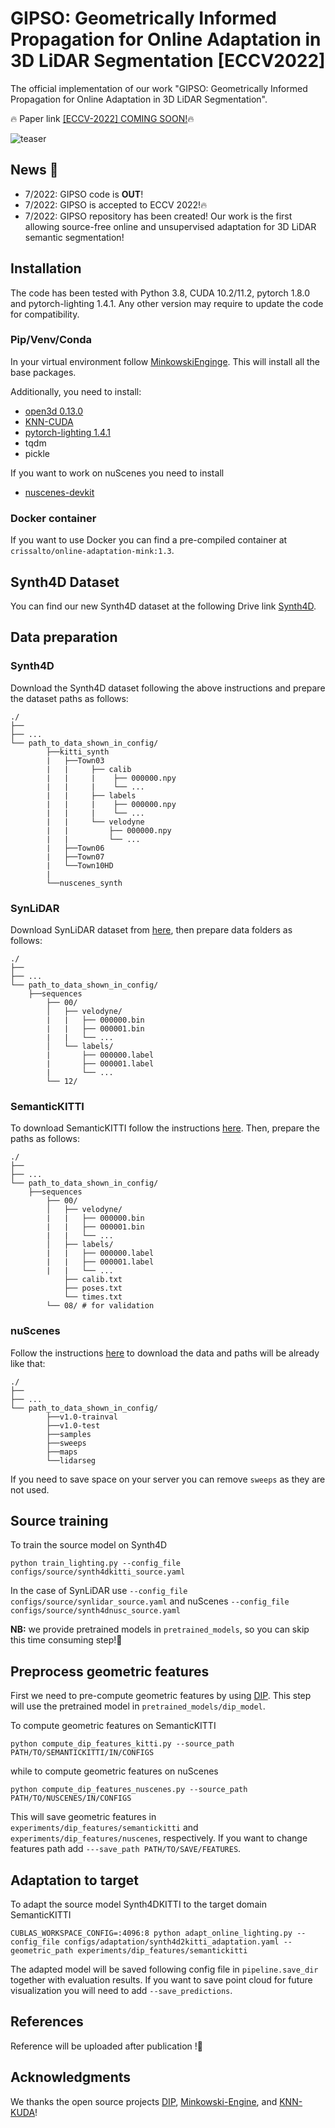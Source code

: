 # **GIPSO: Geometrically Informed Propagation for Online Adaptation in 3D LiDAR Segmentation [ECCV2022]**

The official implementation of our work "GIPSO: Geometrically Informed Propagation for Online Adaptation in 3D LiDAR Segmentation".

:fire: Paper link [[ECCV-2022] COMING SOON!]():fire:


![teaser](https://user-images.githubusercontent.com/56728964/177330335-83c056b8-141f-461f-9c7a-4f1948256b80.jpg)



## News :bell:

- 7/2022: GIPSO code is **OUT**!
- 7/2022: GIPSO is accepted to ECCV 2022!:fire:
- 7/2022: GIPSO repository has been created! Our work is the first allowing source-free online and unsupervised adaptation for 3D LiDAR semantic segmentation!


## Installation
The code has been tested with Python 3.8, CUDA 10.2/11.2, pytorch 1.8.0 and pytorch-lighting 1.4.1.
Any other version may require to update the code for compatibility.

### Pip/Venv/Conda
In your virtual environment follow [MinkowskiEnginge](https://github.com/NVIDIA/MinkowskiEngine).
This will install all the base packages.

Additionally, you need to install:
- [open3d 0.13.0](http://www.open3d.org)
- [KNN-CUDA](https://github.com/unlimblue/KNN_CUDA)
- [pytorch-lighting 1.4.1](https://www.pytorchlightning.ai)
- tqdm
- pickle

If you want to work on nuScenes you need to install
- [nuscenes-devkit](https://github.com/nutonomy/nuscenes-devkit)

### Docker container
If you want to use Docker you can find a pre-compiled container at ```crissalto/online-adaptation-mink:1.3```.

## Synth4D Dataset
You can find our new Synth4D dataset at the following Drive link [Synth4D]().


## Data preparation

### Synth4D
Download the Synth4D dataset following the above instructions and prepare the dataset paths as follows:
```
./
├── 
├── ...
└── path_to_data_shown_in_config/
		├──kitti_synth
        |   ├──Town03
        |   |     ├── calib
        |   |     |    ├── 000000.npy
        |   |     |    └── ... 
        |   |     ├── labels
        |   |     |    ├── 000000.npy
        |   |     |    └── ...
        |   |     └── velodyne
        |   |         ├── 000000.npy
        |   |         └── ...
        |   ├──Town06
        |   ├──Town07
        |   └──Town10HD
        |
		└──nuscenes_synth
```


### SynLiDAR
Download SynLiDAR dataset from [here](), then prepare data folders as follows:
```
./
├── 
├── ...
└── path_to_data_shown_in_config/
    ├──sequences
        ├── 00/           
        │   ├── velodyne/	
        |   |	├── 000000.bin
        |   |	├── 000001.bin
        |   |	└── ...
        │   └── labels/ 
        |       ├── 000000.label
        |       ├── 000001.label
        |       └── ...
        └── 12/
```

### SemanticKITTI
To download SemanticKITTI follow the instructions [here](http://www.semantic-kitti.org). Then, prepare the paths as follows:
```
./
├── 
├── ...
└── path_to_data_shown_in_config/
    ├──sequences
        ├── 00/           
        │   ├── velodyne/	
        |   |	├── 000000.bin
        |   |	├── 000001.bin
        |   |	└── ...
        │   ├── labels/ 
        |   |   ├── 000000.label
        |   |   ├── 000001.label
        |   |   └── ...
            ├── calib.txt
            ├── poses.txt
            └── times.txt
        └── 08/ # for validation
```

### nuScenes
Follow the instructions [here](https://www.nuscenes.org/nuscenes#download) to download the data and paths will be already like that:
```
./
├── 
├── ...
└── path_to_data_shown_in_config/
		├──v1.0-trainval
		├──v1.0-test
		├──samples
		├──sweeps
		├──maps
		└──lidarseg
```
If you need to save space on your server you can remove ``sweeps`` as they are not used.


## Source training

To train the source model on Synth4D
```
python train_lighting.py --config_file configs/source/synth4dkitti_source.yaml
```
In the case of SynLiDAR use ``--config_file configs/source/synlidar_source.yaml`` and nuScenes ``--config_file configs/source/synth4dnusc_source.yaml``

**NB:** we provide pretrained models in ```pretrained_models```, so you can skip this time consuming step!:rocket:

## Preprocess geometric features
First we need to pre-compute geometric features by using [DIP](https://github.com/fabiopoiesi/dip). This step will use the pretrained model in ```pretrained_models/dip_model```.

To compute geometric features on SemanticKITTI

```
python compute_dip_features_kitti.py --source_path PATH/TO/SEMANTICKITTI/IN/CONFIGS
```
while to compute geometric features on nuScenes
```
python compute_dip_features_nuscenes.py --source_path PATH/TO/NUSCENES/IN/CONFIGS
```

This will save geometric features in ```experiments/dip_features/semantickitti``` and ```experiments/dip_features/nuscenes```, respectively.
If you want to change features path add ```---save_path PATH/TO/SAVE/FEATURES```.

## Adaptation to target

To adapt the source model Synth4DKITTI to the target domain SemanticKITTI

```
CUBLAS_WORKSPACE_CONFIG=:4096:8 python adapt_online_lighting.py --config_file configs/adaptation/synth4d2kitti_adaptation.yaml --geometric_path experiments/dip_features/semantickitti 
```
The adapted model will be saved following config file in ```pipeline.save_dir``` together with evaluation results.
If you want to save point cloud for future visualization you will need to add ``--save_predictions``.

## References
Reference will be uploaded after publication !:rocket:

## Acknowledgments
We thanks the open source projects [DIP](https://github.com/fabiopoiesi/dip), [Minkowski-Engine](https://github.com/NVIDIA/MinkowskiEngine), and [KNN-KUDA](https://github.com/unlimblue/KNN_CUDA)!







